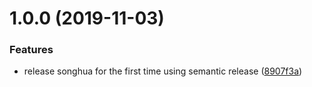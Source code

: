 # 1.0.0 (2019-11-03)


### Features

* release songhua for the first time using semantic release ([8907f3a](https://github.com/RonWang/Songhua/commit/8907f3a4414fe1f0af2306397ef3649b10d23b90))

